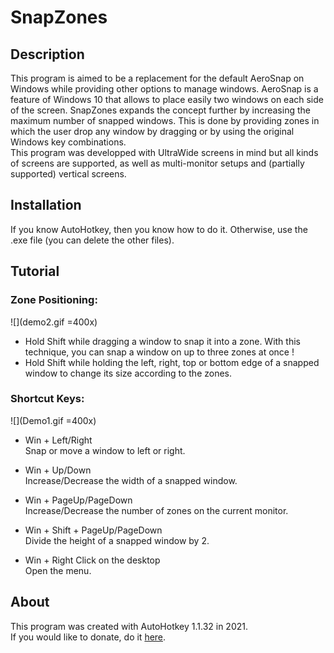# SnapZones

## Description
This program is aimed to be a replacement for the default AeroSnap on Windows while providing other options to manage windows. AeroSnap is a feature of Windows 10 that allows to place easily two windows on each side of the screen.
SnapZones expands the concept further by increasing the maximum number of snapped windows. This is done by providing zones in which the user drop any window by dragging or by using the original Windows key combinations.<br/>
This program was developped with UltraWide screens in mind but all kinds of screens are supported, as well as multi-monitor setups and (partially supported) vertical screens.

## Installation
If you know AutoHotkey, then you know how to do it. Otherwise, use the .exe file (you can delete the other files).

## Tutorial
### Zone Positioning:

![](demo2.gif =400x)

- Hold Shift while dragging a window to snap it into a zone. With this technique, you can snap a window on up to three zones at once !<br/>
- Hold Shift while holding the left, right, top or bottom edge of a snapped window to change its size according to the zones.

### Shortcut Keys: 

![](Demo1.gif =400x)

- Win + Left/Right <br/>
Snap or move a window to left or right.

- Win + Up/Down<br/>
Increase/Decrease the width of a snapped window.

- Win + PageUp/PageDown<br/>
Increase/Decrease the number of zones on the current monitor.

- Win + Shift + PageUp/PageDown<br/>
Divide the height of a snapped window by 2.

- Win + Right Click on the desktop<br/>
Open the menu.

## About
This program was created with AutoHotkey 1.1.32 in 2021.<br/>
If you would like to donate, do it [here](http://facebook.com).
